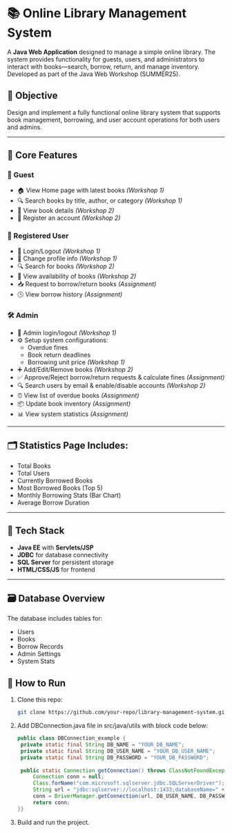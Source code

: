 # 📚 Online Library Management System

A **Java Web Application** designed to manage a simple online library. The system provides functionality for guests, users, and administrators to interact with books—search, borrow, return, and manage inventory. Developed as part of the Java Web Workshop (SUMMER25).

## 🎯 Objective

Design and implement a fully functional online library system that supports book management, borrowing, and user account operations for both users and admins.

---

## 🔑 Core Features

### 👥 Guest
- 🏠 View Home page with latest books *(Workshop 1)*
- 🔍 Search books by title, author, or category *(Workshop 1)*
- 📄 View book details *(Workshop 2)*
- 📝 Register an account *(Workshop 2)*

### 👤 Registered User
- 🔐 Login/Logout *(Workshop 1)*
- 👤 Change profile info *(Workshop 1)*
- 🔍 Search for books *(Workshop 2)*
- 📘 View availability of books *(Workshop 2)*
- 📥 Request to borrow/return books *(Assignment)*
- 🕓 View borrow history *(Assignment)*

### 🛠 Admin
- 🔐 Admin login/logout *(Workshop 1)*
- ⚙️ Setup system configurations:
  - Overdue fines
  - Book return deadlines
  - Borrowing unit price *(Workshop 1)*
- ➕ Add/Edit/Remove books *(Workshop 2)*
- ✅ Approve/Reject borrow/return requests & calculate fines *(Assignment)*
- 🔍 Search users by email & enable/disable accounts *(Workshop 2)*
- ⏰ View list of overdue books *(Assignment)*
- 📦 Update book inventory *(Assignment)*
- 📊 View system statistics *(Assignment)*

---

## 🗂️ Statistics Page Includes:
- Total Books
- Total Users
- Currently Borrowed Books
- Most Borrowed Books (Top 5)
- Monthly Borrowing Stats (Bar Chart)
- Average Borrow Duration

---

## 🧩 Tech Stack
- **Java EE** with **Servlets/JSP**
- **JDBC** for database connectivity
- **SQL Server** for persistent storage
- **HTML/CSS/JS** for frontend

---



## 🗃️ Database Overview

The database includes tables for:
- Users
- Books
- Borrow Records
- Admin Settings
- System Stats


## 🧠 How to Run
1. Clone this repo:
   ```bash
   git clone https://github.com/your-repo/library-management-system.git
2. Add DBConnection.java file in src/java/utils with block code below:
   ```java
   public class DBConnection_example {
    private static final String DB_NAME = "YOUR_DB_NAME";                      //Input your database name
    private static final String DB_USER_NAME = "YOUR_DB_USER_NAME";            //Input your user's database 
    private static final String DB_PASSWORD = "YOUR_DB_PASSWORD";              //Input your password
    
    public static Connection getConnection() throws ClassNotFoundException, SQLException {
        Connection conn = null;
        Class.forName("com.microsoft.sqlserver.jdbc.SQLServerDriver");
        String url = "jdbc:sqlserver://localhost:1433;databaseName=" + DB_NAME;
        conn = DriverManager.getConnection(url, DB_USER_NAME, DB_PASSWORD);
        return conn;
   }}
3. Build and run the project.

